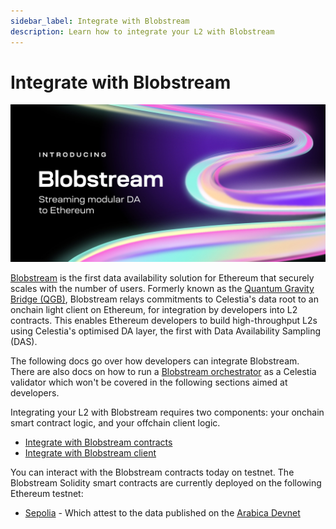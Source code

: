 ```yaml
---
sidebar_label: Integrate with Blobstream
description: Learn how to integrate your L2 with Blobstream
---
```


# Integrate with Blobstream

![Blobstream logo](../img/blobstream/blobstream_logo.png)

[Blobstream](https://blog.celestia.org/blobstream/)
is the first data availability solution for Ethereum that securely
scales with the number of users. Formerly known as the [Quantum Gravity Bridge (QGB)](https://blog.celestia.org/celestiums/),
Blobstream relays commitments to Celestia's data root to an onchain light client
on Ethereum, for integration by developers into L2 contracts. This enables Ethereum
developers to build high-throughput L2s using Celestia's optimised DA layer,
the first with Data Availability Sampling (DAS).

The following docs go over how developers can integrate Blobstream. There are also docs on
how to run a [Blobstream orchestrator](../nodes/blobstream-intro.md) as a Celestia validator
which won't be covered in the following sections aimed at developers.

Integrating your L2 with Blobstream requires two components: your onchain smart contract logic, and your offchain client logic.

- [Integrate with Blobstream contracts](../../developers/blobstream-contracts/)
- [Integrate with Blobstream client](../../developers/blobstream-offchain/)

You can interact with the Blobstream contracts today on testnet. The Blobstream Solidity smart contracts are currently deployed on the following Ethereum testnet:
- [Sepolia](https://sepolia.etherscan.io/address/0xf148a9a767f19edcf9a7d125fe143db1b5792ad6) - Which attest to the data published on the [Arabica Devnet](../arabica-devnet.md)
